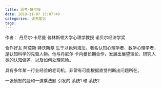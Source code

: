 ```yaml
---
title: 思考·快与慢
date: 2018-11-07 15:07:40
categories: 读书笔记
tags:
---
```

作者：
丹尼尔·卡尼曼 普林斯顿大学心理学教授 诺贝尔经济学奖

合作好友
阿莫斯·特沃斯基
生于以色列海法，著名认知心理学者、数学心理学者，是认知科学的先驱人物。他与丹尼尔·卡内曼长期合作，发展出展望理论，研究人类的认知偏差，以及如何处理风险。


具有多年某一行业经验的老司机，非常有可能根据直觉判断出问题所在。

一张愤怒的脸和一道乘法题 引发的 系统1 和 系统2
